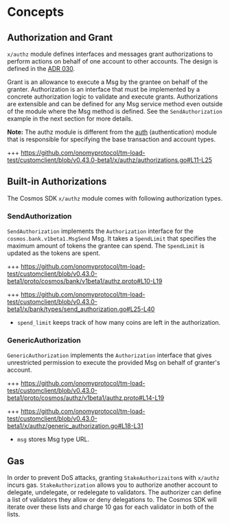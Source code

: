 <!--
order: 1
-->

# Concepts

## Authorization and Grant

`x/authz` module defines interfaces and messages grant authorizations to perform actions
on behalf of one account to other accounts. The design is defined in the [ADR 030](../../../architecture/adr-030-authz-module.md).

Grant is an allowance to execute a Msg by the grantee on behalf of the granter.
Authorization is an interface that must be implemented by a concrete authorization logic to validate and execute grants. Authorizations are extensible and can be defined for any Msg service method even outside of the module where the Msg method is defined. See the `SendAuthorization` example in the next section for more details.

**Note:** The authz module is different from the [auth](../modules/auth/) (authentication) module that is responsible for specifying the base transaction and account types.

+++ https://github.com/onomyprotocol/tm-load-test/customclient/blob/v0.43.0-beta1/x/authz/authorizations.go#L11-L25

## Built-in Authorizations

The Cosmos SDK `x/authz` module comes with following authorization types.

### SendAuthorization

`SendAuthorization` implements the `Authorization` interface for the `cosmos.bank.v1beta1.MsgSend` Msg. It takes a `SpendLimit` that specifies the maximum amount of tokens the grantee can spend. The `SpendLimit` is updated as the tokens are spent.

+++ https://github.com/onomyprotocol/tm-load-test/customclient/blob/v0.43.0-beta1/proto/cosmos/bank/v1beta1/authz.proto#L10-L19

+++ https://github.com/onomyprotocol/tm-load-test/customclient/blob/v0.43.0-beta1/x/bank/types/send_authorization.go#L25-L40

- `spend_limit` keeps track of how many coins are left in the authorization.

### GenericAuthorization

`GenericAuthorization` implements the `Authorization` interface that gives unrestricted permission to execute the provided Msg on behalf of granter's account.

+++ https://github.com/onomyprotocol/tm-load-test/customclient/blob/v0.43.0-beta1/proto/cosmos/authz/v1beta1/authz.proto#L14-L19

+++ https://github.com/onomyprotocol/tm-load-test/customclient/blob/v0.43.0-beta1/x/authz/generic_authorization.go#L18-L31

- `msg` stores Msg type URL.

## Gas

In order to prevent DoS attacks, granting `StakeAuthorizaiton`s with `x/authz` incurs gas. `StakeAuthorization` allows you to authorize another account to delegate, undelegate, or redelegate to validators. The authorizer can define a list of validators they allow or deny delegations to. The Cosmos SDK will iterate over these lists and charge 10 gas for each validator in both of the lists.
